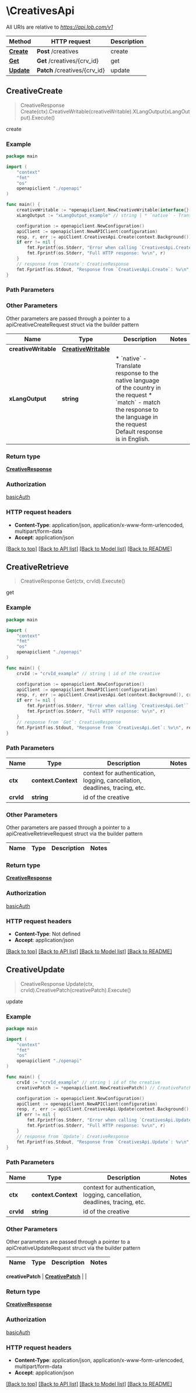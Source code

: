 # \CreativesApi

All URIs are relative to *https://api.lob.com/v1*

Method | HTTP request | Description
------------- | ------------- | -------------
[**Create**](CreativesApi.md#Create) | **Post** /creatives | create
[**Get**](CreativesApi.md#Get) | **Get** /creatives/{crv_id} | get
[**Update**](CreativesApi.md#Update) | **Patch** /creatives/{crv_id} | update



## CreativeCreate

> CreativeResponse Create(ctx).CreativeWritable(creativeWritable).XLangOutput(xLangOutput).Execute()

create



### Example

```go
package main

import (
    "context"
    "fmt"
    "os"
    openapiclient "./openapi"
)

func main() {
    creativeWritable := *openapiclient.NewCreativeWritable(interface{}(123), "ResourceType_example", "CampaignId_example") // CreativeWritable | 
    xLangOutput := "xLangOutput_example" // string | * `native` - Translate response to the native language of the country in the request * `match` - match the response to the language in the request  Default response is in English.  (optional)

    configuration := openapiclient.NewConfiguration()
    apiClient := openapiclient.NewAPIClient(configuration)
    resp, r, err := apiClient.CreativesApi.Create(context.Background()).CreativeWritable(creativeWritable).XLangOutput(xLangOutput).Execute()
    if err != nil {
        fmt.Fprintf(os.Stderr, "Error when calling `CreativesApi.Create``: %v\n", err)
        fmt.Fprintf(os.Stderr, "Full HTTP response: %v\n", r)
    }
    // response from `Create`: CreativeResponse
    fmt.Fprintf(os.Stdout, "Response from `CreativesApi.Create`: %v\n", resp)
}
```

### Path Parameters



### Other Parameters

Other parameters are passed through a pointer to a apiCreativeCreateRequest struct via the builder pattern


Name | Type | Description  | Notes
------------- | ------------- | ------------- | -------------
 **creativeWritable** | [**CreativeWritable**](CreativeWritable.md) |  | 
 **xLangOutput** | **string** | * &#x60;native&#x60; - Translate response to the native language of the country in the request * &#x60;match&#x60; - match the response to the language in the request  Default response is in English.  | 

### Return type

[**CreativeResponse**](CreativeResponse.md)

### Authorization

[basicAuth](../README.md#basicAuth)

### HTTP request headers

- **Content-Type**: application/json, application/x-www-form-urlencoded, multipart/form-data
- **Accept**: application/json

[[Back to top]](#) [[Back to API list]](../README.md#documentation-for-api-endpoints)
[[Back to Model list]](../README.md#documentation-for-models)
[[Back to README]](../README.md)


## CreativeRetrieve

> CreativeResponse Get(ctx, crvId).Execute()

get



### Example

```go
package main

import (
    "context"
    "fmt"
    "os"
    openapiclient "./openapi"
)

func main() {
    crvId := "crvId_example" // string | id of the creative

    configuration := openapiclient.NewConfiguration()
    apiClient := openapiclient.NewAPIClient(configuration)
    resp, r, err := apiClient.CreativesApi.Get(context.Background(), crvId).Execute()
    if err != nil {
        fmt.Fprintf(os.Stderr, "Error when calling `CreativesApi.Get``: %v\n", err)
        fmt.Fprintf(os.Stderr, "Full HTTP response: %v\n", r)
    }
    // response from `Get`: CreativeResponse
    fmt.Fprintf(os.Stdout, "Response from `CreativesApi.Get`: %v\n", resp)
}
```

### Path Parameters


Name | Type | Description  | Notes
------------- | ------------- | ------------- | -------------
**ctx** | **context.Context** | context for authentication, logging, cancellation, deadlines, tracing, etc.
**crvId** | **string** | id of the creative | 

### Other Parameters

Other parameters are passed through a pointer to a apiCreativeRetrieveRequest struct via the builder pattern


Name | Type | Description  | Notes
------------- | ------------- | ------------- | -------------


### Return type

[**CreativeResponse**](CreativeResponse.md)

### Authorization

[basicAuth](../README.md#basicAuth)

### HTTP request headers

- **Content-Type**: Not defined
- **Accept**: application/json

[[Back to top]](#) [[Back to API list]](../README.md#documentation-for-api-endpoints)
[[Back to Model list]](../README.md#documentation-for-models)
[[Back to README]](../README.md)


## CreativeUpdate

> CreativeResponse Update(ctx, crvId).CreativePatch(creativePatch).Execute()

update



### Example

```go
package main

import (
    "context"
    "fmt"
    "os"
    openapiclient "./openapi"
)

func main() {
    crvId := "crvId_example" // string | id of the creative
    creativePatch := *openapiclient.NewCreativePatch() // CreativePatch | 

    configuration := openapiclient.NewConfiguration()
    apiClient := openapiclient.NewAPIClient(configuration)
    resp, r, err := apiClient.CreativesApi.Update(context.Background(), crvId).CreativePatch(creativePatch).Execute()
    if err != nil {
        fmt.Fprintf(os.Stderr, "Error when calling `CreativesApi.Update``: %v\n", err)
        fmt.Fprintf(os.Stderr, "Full HTTP response: %v\n", r)
    }
    // response from `Update`: CreativeResponse
    fmt.Fprintf(os.Stdout, "Response from `CreativesApi.Update`: %v\n", resp)
}
```

### Path Parameters


Name | Type | Description  | Notes
------------- | ------------- | ------------- | -------------
**ctx** | **context.Context** | context for authentication, logging, cancellation, deadlines, tracing, etc.
**crvId** | **string** | id of the creative | 

### Other Parameters

Other parameters are passed through a pointer to a apiCreativeUpdateRequest struct via the builder pattern


Name | Type | Description  | Notes
------------- | ------------- | ------------- | -------------

 **creativePatch** | [**CreativePatch**](CreativePatch.md) |  | 

### Return type

[**CreativeResponse**](CreativeResponse.md)

### Authorization

[basicAuth](../README.md#basicAuth)

### HTTP request headers

- **Content-Type**: application/json, application/x-www-form-urlencoded, multipart/form-data
- **Accept**: application/json

[[Back to top]](#) [[Back to API list]](../README.md#documentation-for-api-endpoints)
[[Back to Model list]](../README.md#documentation-for-models)
[[Back to README]](../README.md)

